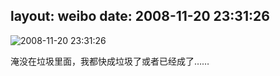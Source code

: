 layout: weibo
date: 2008-11-20 23:31:26
---
<meta name="referrer" content="no-referrer" />

<img src="/images/favicon.ico" style="float: left;"/>2008-11-20 23:31:26

淹没在垃圾里面，我都快成垃圾了或者已经成了……

